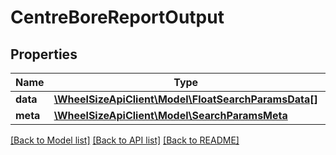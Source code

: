 # CentreBoreReportOutput

## Properties
Name | Type | Description | Notes
------------ | ------------- | ------------- | -------------
**data** | [**\WheelSizeApiClient\Model\FloatSearchParamsData[]**](FloatSearchParamsData.md) |  | 
**meta** | [**\WheelSizeApiClient\Model\SearchParamsMeta**](SearchParamsMeta.md) |  | 

[[Back to Model list]](../README.md#documentation-for-models) [[Back to API list]](../README.md#documentation-for-api-endpoints) [[Back to README]](../README.md)


